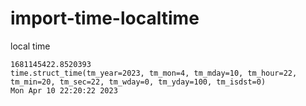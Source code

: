 # import-time-localtime
local time

    1681145422.8520393
    time.struct_time(tm_year=2023, tm_mon=4, tm_mday=10, tm_hour=22, tm_min=20, tm_sec=22, tm_wday=0, tm_yday=100, tm_isdst=0)
    Mon Apr 10 22:20:22 2023
